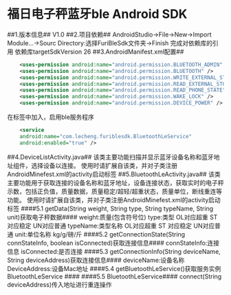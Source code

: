 福日电子秤蓝牙ble Android SDK
===
##1.版本信息##
V1.0
##2.项目依赖##
AndroidStudio->File->New->Import Module...->Sourc Directory:选择FuriBleSdk文件夹->Finish 完成对依赖库的引用
依赖库targetSdkVersion 26
##3.AndroidManifest.xml配置##
```xml
    <uses-permission android:name="android.permission.BLUETOOTH_ADMIN" />
    <uses-permission android:name="android.permission.BLUETOOTH" />
    <uses-permission android:name="android.permission.WRITE_EXTERNAL_STORAGE" />
    <uses-permission android:name="android.permission.READ_EXTERNAL_STORAGE" />
    <uses-permission android:name="android.permission.READ_PHONE_STATE" />
    <uses-permission android:name="android.permission.WAKE_LOCK" /> 
    <uses-permission android:name="android.permission.DEVICE_POWER" />
```
在<application>标签中加入，启用ble服务程序
```xml
    <service
    android:name="com.lecheng.furiblesdk.BluetoothLeService"
    android:enabled="true" />
```
##4.DeviceListActivity.java##
该类主要功能扫描并显示蓝牙设备名称和蓝牙地址组件，选择设备以连接。
使用时请扩展自该类，并对子类注册AndroidMinefest.xml的activity启动标签
##5.BluetoothLeActivity.java##
该类主要功能用于获取连接的设备名称和蓝牙地址，设备连接状态，获取实时的电子秤示数，包括正负值，质量数据，质量稳定/超轻/超重状态，质量单位，断线重连等功能。
使用时请扩展自该类，并对子类注册AndroidMinefest.xml的activity启动标签
####5.1 getData(String weight, String type, String typeName, String unit)获取电子秤数据####
weight:质量(包含符号位)
type:类型 OL对应超重 ST 对应稳定 UN对应普通
typeName:类型名称 OL对应超重 ST 对应稳定 UN对应普通
unit:单位名称 kg/g/磅/斤
####5.2 getConnectionState(String connStateInfo, boolean isConnected)获取连接信息####
connStateInfo:连接信息
isConnected:是否连接
####5.3 getConnectionInfo(String deviceName, String deviceAddress)获取连接信息####
deviceName:设备名称
DeviceAddress:设备Mac地址
####5.4 getBluetoothLeService()获取服务实例BluetoothLeService ####
####5.5 BluetoothLeService####
connect(String deviceAddress)传入地址进行重连操作

